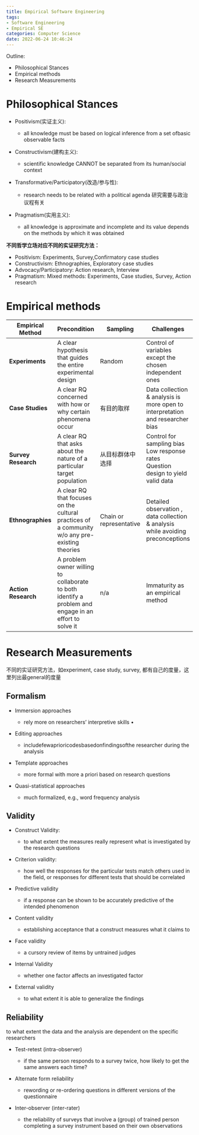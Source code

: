 ```yaml
---
title: Empirical Software Engineering
tags: 
- Software Engineering
- Empirical SE
categories: Computer Science
date: 2022-06-24 10:46:24
---
```



Outline:

* Philosophical Stances
* Empirical methods
* Research Measurements

<!--more-->

# Philosophical Stances



* Positivism(实证主义):
  * all knowledge must be based on logical inference from a set ofbasic observable facts



* Constructivism(建构主义):
  * scientific knowledge CANNOT be separated from its human/social context



* Transformative/Participatory(改造/参与性):
  * research needs to be related with a political agenda 研究需要与政治议程有关



* Pragmatism(实用主义):
  * all knowledge is approximate and incomplete and its value depends on the methods by which it was obtained



**不同哲学立场对应不同的实证研究方法：**

* Positivism: Experiments, Survey,Confirmatory case studies
* Constructivism: Ethnographies, Exploratory case studies
* Advocacy/Participatory: Action research, Interview
* Pragmatism: Mixed methods: Experiments, Case studies, Survey, Action research

# Empirical methods

| **Empirical Method** | **Precondition**| **Sampling**| **Challenges**|
| -------------------- | ------------------------------------------------------------ | --------------------------------------------- | ------------------------------------------------------------ |
| **Experiments**      | A clear hypothesis that guides the entire experimental design | Random                                        | Control of variables except the chosen independent ones      |
| **Case Studies**     | A clear RQ concerned with how or why certain phenomena occur | 有目的取样                                | Data collection & analysis is more open to interpretation and researcher bias |
| **Survey Research** | A clear RQ that asks about the nature of a particular target population | 从目标群体中选择 | Control for sampling bias<br>Low response rates<br>Question design to yield valid data |
| **Ethnographies**    | A clear RQ that focuses on the cultural practices of a community w/o any pre-existing theories | Chain or representative                       | Detailed observation , data collection & analysis while avoiding preconceptions |
| **Action Research**  | A problem owner willing to collaborate to both identify a problem and engage in an effort to solve it | n/a                                           | Immaturity as an empirical method                            |

# Research Measurements

不同的实证研究方法，如experiment, case study, survey, 都有自己的度量，这里列出最general的度量

## Formalism

* Immersion approaches
  * rely more on researchers’ interpretive skills • 

* Editing approaches
  * includefewaprioricodesbasedonfindingsofthe researcher during the analysis
* Template approaches
  * more formal with more a priori based on research questions

* Quasi-statistical approaches
  * much formalized, e.g., word frequency analysis

## Validity



* Construct Validity: 
  * to what extent the measures really represent what is investigated by the research questions

* Criterion validity:
  * how well the responses for the particular tests match others used in the field, or responses for different tests that should be correlated
* Predictive validity
  * if a response can be shown to be accurately predictive of the intended phenomenon

* Content validity
  * establishing acceptance that a construct measures what it claims to
* Face validity
  * a cursory review of items by untrained judges

* Internal Validity
  * whether one factor affects an investigated factor

* External validity
  * to what extent it is able to generalize the findings

## Reliability

to what extent the data and the analysis are dependent on the specific researchers



* Test-retest (intra-observer)
  * if the same person responds to a survey twice, how likely to get the same answers each time?

* Alternate form reliability
  * rewording or re-ordering questions in different versions of the questionnaire

* Inter-observer (inter-rater)
  * the reliability of surveys that involve a (group) of trained person completing a survey instrument based on their own observations

